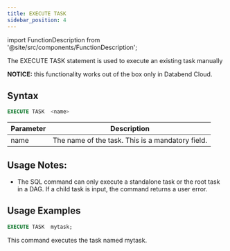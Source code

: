 ```yaml
---
title: EXECUTE TASK
sidebar_position: 4
---
```

import FunctionDescription from '@site/src/components/FunctionDescription';

<FunctionDescription description="Introduced or updated: v1.2.371"/>

The EXECUTE TASK statement is used to execute an existing task manually

**NOTICE:** this functionality works out of the box only in Databend Cloud.

## Syntax

```sql
EXECUTE TASK  <name>
```

| Parameter                        | Description                                                                                        |
|----------------------------------|------------------------------------------------------------------------------------------------------|
| name                             | The name of the task. This is a mandatory field.                                                       |

## Usage Notes:
- The SQL command can only execute a standalone task or the root task in a DAG. If a child task is input, the command returns a user error.

## Usage Examples

```sql
EXECUTE TASK  mytask;
```

This command executes the task named mytask.
